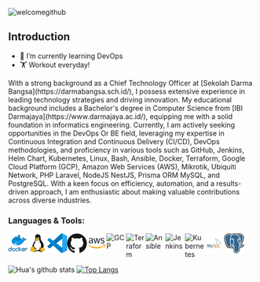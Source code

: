 ![welcomegithub](https://github.com/mdrdani/mdrdani/assets/45899199/2733ee90-ac72-4f5f-a126-c019060933b4)
## Introduction
- 🌱 I’m currently learning  DevOps  
- 🏋️ Workout everyday!
<p>With a strong background as a Chief Technology Officer at [Sekolah Darma Bangsa](https://darmabangsa.sch.id/), I possess extensive experience in leading technology strategies and driving innovation. My educational background includes a Bachelor's degree in Computer Science from [IBI Darmajaya](https://www.darmajaya.ac.id/), equipping me with a solid foundation in informatics engineering. Currently, I am actively seeking opportunities in the DevOps Or BE field, leveraging my expertise in Continuous Integration and Continuous Delivery (CI/CD), DevOps methodologies, and proficiency in various tools such as GitHub, Jenkins, Helm Chart, Kubernetes, Linux, Bash, Ansible, Docker, Terraform, Google Cloud Platform (GCP), Amazon Web Services (AWS), Mikrotik, Ubiquiti Network, PHP Laravel, NodeJS NestJS, Prisma ORM MySQL, and PostgreSQL. With a keen focus on efficiency, automation, and a results-driven approach, I am enthusiastic about making valuable contributions across diverse industries.</p>
<h3>Languages & Tools:</h3>
<img align="left" alt="Docker" width="40px" src="https://raw.githubusercontent.com/github/explore/80688e429a7d4ef2fca1e82350fe8e3517d3494d/topics/docker/docker.png" />
<img align="left" alt="Linux" width="40px" src="https://raw.githubusercontent.com/github/explore/80688e429a7d4ef2fca1e82350fe8e3517d3494d/topics/linux/linux.png" />
<img align="left" alt="Visual Studio Code" width="40px" src="https://raw.githubusercontent.com/github/explore/80688e429a7d4ef2fca1e82350fe8e3517d3494d/topics/visual-studio-code/visual-studio-code.png" />
<img align="left" alt="GitHub" width="40px" src="https://raw.githubusercontent.com/github/explore/78df643247d429f6cc873026c0622819ad797942/topics/github/github.png" />
<img align="left" alt="AWS" width="40px" src="https://raw.githubusercontent.com/github/explore/78df643247d429f6cc873026c0622819ad797942/topics/aws/aws.png" />
<img align="left" alt="GCP" width="40px" src="https://github.com/melanieshi0120/melanieshi0120/blob/master/images/GCP_LOG.png" />
<img align="left" alt="Terraform" width="40px" 
src="https://github.com/mdrdani/mdrdani/assets/45899199/c4f68f7e-e1bd-45b6-bb64-0da844aaa7cb" />
<img align="left" alt="Ansible" width="40px" 
  src="https://github.com/mdrdani/mdrdani/assets/45899199/5e5cb4fc-afe0-488a-81c1-f8733962b6f0" />
<img align="left" alt="Jenkins" width="40px" 
  src="https://github.com/mdrdani/mdrdani/assets/45899199/90b3cfde-90b7-4ef1-ac22-c181d236aea1" />
<img align="left" alt="Kubernetes" width="40px" 
  src="https://github.com/mdrdani/mdrdani/assets/45899199/056d5670-481b-4fd8-a528-6211e8d88909" />
<img align="left" alt="MySQL" width="40px" src="https://raw.githubusercontent.com/github/explore/80688e429a7d4ef2fca1e82350fe8e3517d3494d/topics/mysql/mysql.png" />
<img align="left" alt="Postgresql" width="40px" src="https://raw.githubusercontent.com/github/explore/80688e429a7d4ef2fca1e82350fe8e3517d3494d/topics/postgresql/postgresql.png" />
<br>
<br>
<br>

![Hua's github stats](https://github-readme-stats.vercel.app/api?username=mdrdani&show_icons=true&theme=vue-dark)
[![Top Langs](https://github-readme-stats.vercel.app/api/top-langs/?username=mdrdani&layout=donut&theme=vue-dark)](https://github.com/mdrdani/github-readme-stats)
